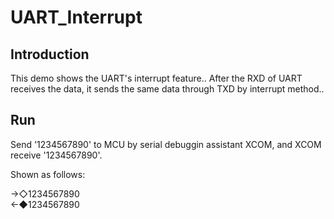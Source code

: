 # UART_Interrupt

## Introduction

This demo shows the UART's interrupt feature.. 
After the RXD of UART receives the data, it sends the same data through TXD by interrupt method..    

## Run

Send '1234567890' to MCU by serial debuggin assistant XCOM, and XCOM receive '1234567890'.

Shown as follows:  

→◇1234567890  
←◆1234567890

